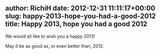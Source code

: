 author: RichiH
date: 2012-12-31 11:11:17+00:00
slug: happy-2013-hope-you-had-a-good-2012
title: Happy 2013, hope you had a good 2012
---
We would all like to wish you a happy 2013!

May it be as good as, or even better than, 2012.
